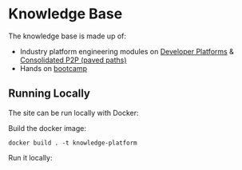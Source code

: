 # Knowledge Base

The knowledge base is made up of:

* Industry platform engineering modules on [Developer Platforms](./content/core-platform/) & [Consolidated P2P (paved paths)](./content/core-p2p/)
* Hands on [bootcamp](./content/bootcamp/)

## Running Locally

The site can be run locally with Docker:

Build the docker image:

```
docker build . -t knowledge-platform
```

Run it locally:

```

```